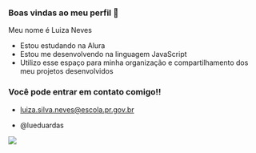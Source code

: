 ### Boas vindas ao meu perfil 💙

 Meu nome é Luiza Neves
- Estou estudando na Alura
- Estou me desenvolvendo na linguagem JavaScript
- Utilizo esse espaço para minha organização e compartilhamento dos meu projetos desenvolvidos

### Você pode entrar em contato comigo!!

- luiza.silva.neves@escola.pr.gov.br

- @lueduardas

![](https://media.tenor.com/goEnCEQF7ekAAAAC/spongebob-splat-splach-splachbob.gif)

